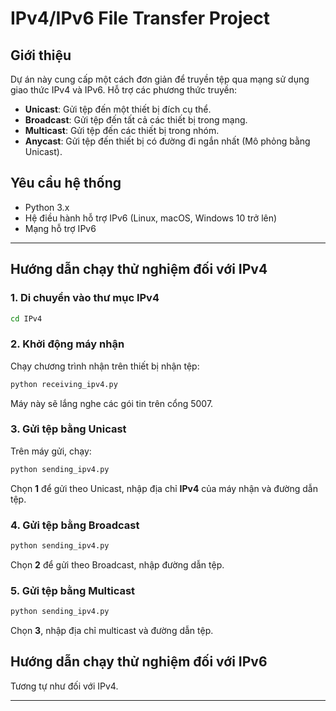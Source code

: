 # IPv4/IPv6 File Transfer Project

## Giới thiệu
Dự án này cung cấp một cách đơn giản để truyền tệp qua mạng sử dụng giao thức IPv4 và IPv6. Hỗ trợ các phương thức truyền:
- **Unicast**: Gửi tệp đến một thiết bị đích cụ thể.
- **Broadcast**: Gửi tệp đến tất cả các thiết bị trong mạng.
- **Multicast**: Gửi tệp đến các thiết bị trong nhóm.
- **Anycast**: Gửi tệp đến thiết bị có đường đi ngắn nhất (Mô phỏng bằng Unicast).

## Yêu cầu hệ thống
- Python 3.x
- Hệ điều hành hỗ trợ IPv6 (Linux, macOS, Windows 10 trở lên)
- Mạng hỗ trợ IPv6

---

## Hướng dẫn chạy thử nghiệm đối với IPv4

### 1. Di chuyển vào thư mục IPv4
```bash
cd IPv4
```

### 2. Khởi động máy nhận
Chạy chương trình nhận trên thiết bị nhận tệp:
```bash
python receiving_ipv4.py
```
Máy này sẽ lắng nghe các gói tin trên cổng 5007.

### 3. Gửi tệp bằng Unicast
Trên máy gửi, chạy:
```bash
python sending_ipv4.py
```
Chọn **1** để gửi theo Unicast, nhập địa chỉ **IPv4** của máy nhận và đường dẫn tệp.

### 4. Gửi tệp bằng Broadcast
```bash
python sending_ipv4.py
```
Chọn **2** để gửi theo Broadcast, nhập đường dẫn tệp.

### 5. Gửi tệp bằng Multicast
```bash
python sending_ipv4.py
```
Chọn **3**, nhập địa chỉ multicast và đường dẫn tệp.


## Hướng dẫn chạy thử nghiệm đối với IPv6

Tương tự như đối với IPv4.

---

